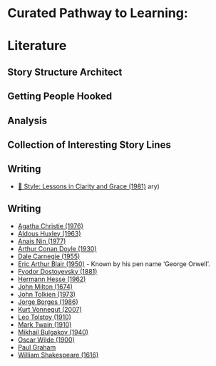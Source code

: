 # Curated Pathway to Learning:

# Literature

## Story Structure Architect

## Getting People Hooked

## Analysis

## Collection of Interesting Story Lines

## Writing

- [📕 Style: Lessons in Clarity and Grace (1981)](https://www.goodreads.com/book/show/6966800)
  ary)

## Writing

- [Agatha Christie (1976)](http://en.wikipedia.org/wiki/Agatha_Christie)
- [Aldous Huxley (1963)](http://en.wikipedia.org/wiki/Aldous_Huxley)
- [Anais Nin (1977)](http://en.wikipedia.org/wiki/Ana%C3%AFs_Nin)
- [Arthur Conan Doyle (1930)](http://en.wikipedia.org/wiki/Arthur_Conan_Doyle)
- [Dale Carnegie (1955)](http://en.wikipedia.org/wiki/Dale_Carnegie)
- [Eric Arthur Blair (1950)](http://en.wikipedia.org/wiki/George_Orwell) - Known by his pen name ‘George Orwell’.
- [Fyodor Dostoyevsky (1881)](http://en.wikipedia.org/wiki/Fyodor_Dostoyevsky)
- [Hermann Hesse (1962)](http://en.wikipedia.org/wiki/Hermann_Hesse)
- [John Milton (1674)](http://en.wikipedia.org/wiki/John_Milton)
- [John Tolkien (1973)](http://en.wikipedia.org/wiki/J._R._R._Tolkien)
- [Jorge Borges (1986)](http://en.wikipedia.org/wiki/Jorge_Luis_Borges)
- [Kurt Vonnegut (2007)](http://en.wikipedia.org/wiki/Kurt_Vonnegut)
- [Leo Tolstoy (1910)](http://en.wikipedia.org/wiki/Leo_Tolstoy)
- [Mark Twain (1910)](http://en.wikipedia.org/wiki/Mark_Twain)
- [Mikhail Bulgakov (1940)](http://en.wikipedia.org/wiki/Mikhail_Bulgakov)
- [Oscar Wilde (1900)](http://en.wikipedia.org/wiki/Oscar_Wilde)
- [Paul Graham](<http://en.wikipedia.org/wiki/Paul_Graham_(computer_programmer)>)
- [William Shakespeare (1616)](http://en.wikipedia.org/wiki/William_Shakespeare)
